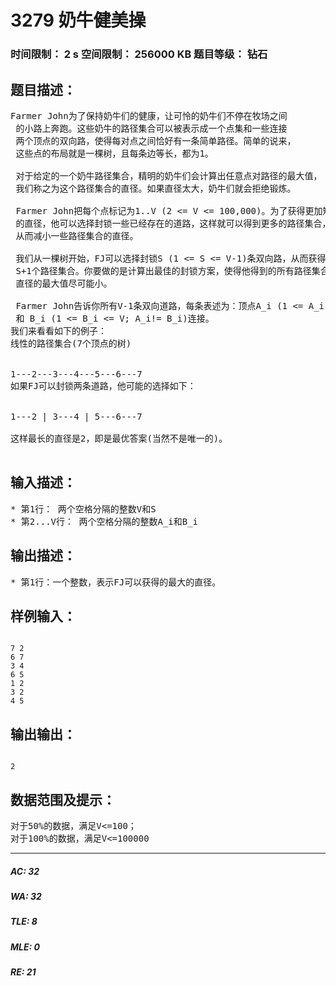 # 3279 奶牛健美操   
### 时间限制： 2 s     空间限制： 256000 KB     题目等级： 钻石  
## 题目描述：  

<pre>
Farmer John为了保持奶牛们的健康，让可怜的奶牛们不停在牧场之间  
 的小路上奔跑。这些奶牛的路径集合可以被表示成一个点集和一些连接  
 两个顶点的双向路，使得每对点之间恰好有一条简单路径。简单的说来，  
 这些点的布局就是一棵树，且每条边等长，都为1。  
   
 对于给定的一个奶牛路径集合，精明的奶牛们会计算出任意点对路径的最大值，  
 我们称之为这个路径集合的直径。如果直径太大，奶牛们就会拒绝锻炼。  
   
 Farmer John把每个点标记为1..V (2 <= V <= 100,000)。为了获得更加短  
 的直径，他可以选择封锁一些已经存在的道路，这样就可以得到更多的路径集合，  
 从而减小一些路径集合的直径。  
   
 我们从一棵树开始，FJ可以选择封锁S (1 <= S <= V-1)条双向路，从而获得  
 S+1个路径集合。你要做的是计算出最佳的封锁方案，使得他得到的所有路径集合  
 直径的最大值尽可能小。  
   
 Farmer John告诉你所有V-1条双向道路，每条表述为：顶点A_i (1 <= A_i <= V)   
 和 B_i (1 <= B_i <= V; A_i!= B_i)连接。
我们来看看如下的例子：
线性的路径集合(7个顶点的树)  
   
                    
1---2---3---4---5---6---7
如果FJ可以封锁两条道路，他可能的选择如下：  
   
           
1---2 | 3---4 | 5---6---7
 
这样最长的直径是2，即是最优答案(当然不是唯一的)。
 
</pre>
  
  
## 输入描述：  

<pre>
* 第1行： 两个空格分隔的整数V和S
* 第2...V行： 两个空格分隔的整数A_i和B_i
</pre>
  
  
## 输出描述：  

<pre>
* 第1行：一个整数，表示FJ可以获得的最大的直径。
</pre>
  
  
## 样例输入：  

<pre><code>
7 2
6 7
3 4
6 5
1 2
3 2
4 5
</code></pre>
  
  
## 输出输出：  

<pre><code>
2
</code></pre>
  
  
## 数据范围及提示：  

<pre>
对于50%的数据，满足V<=100；
对于100%的数据，满足V<=100000
</pre>
  
  
***  

##### AC: 32  
##### WA: 32  
##### TLE: 8  
##### MLE: 0  
##### RE: 21  
